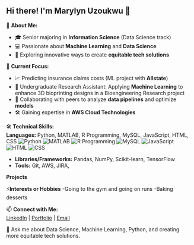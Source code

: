 ## Hi there! I'm Marylyn Uzoukwu  👋

🌟 **About Me:**  
- 🎓 Senior majoring in **Information Science** (Data Science track)  
- 💻 Passionate about **Machine Learning** and **Data Science**  
- 🚀 Exploring innovative ways to create **equitable tech solutions**
  

🌱 **Current Focus:**  
- 📈 Predicting insurance claims costs (ML project with **Allstate**)
- 🧬 Undergraduate Research Assistant: Applying **Machine Learning** to enhance 3D bioprinting designs in a Bioengineering Research project 
- 🤝 Collaborating with peers to analyze **data pipelines** and optimize **models**  
- 🛠️ Gaining expertise in **AWS Cloud Technologies**
  

🛠 **Technical Skills:**  
**Languages:** Python, MATLAB, R Programming, MySQL, JavaScript, HTML, CSS
  ![Python](https://upload.wikimedia.org/wikipedia/commons/c/c3/Python-logo-notext.svg)
  ![MATLAB](https://upload.wikimedia.org/wikipedia/commons/2/21/Matlab_Logo.png)
  ![R Programming](https://upload.wikimedia.org/wikipedia/commons/1/1b/R_logo.svg)
  ![MySQL](https://upload.wikimedia.org/wikipedia/commons/0/0d/MySQL_logo.svg)
  ![JavaScript](https://upload.wikimedia.org/wikipedia/commons/9/99/Unofficial_JavaScript_logo_2.svg)
  ![HTML](https://upload.wikimedia.org/wikipedia/commons/6/61/HTML5_logo_and_wordmark.svg)
  ![CSS](https://upload.wikimedia.org/wikipedia/commons/6/62/CSS3_logo.svg)


  
- **Libraries/Frameworks:** Pandas, NumPy, Scikit-learn, TensorFlow  
- **Tools:** Git, AWS, JIRA,

**Projects**


⚡**Interests or Hobbies**
-Going to the gym and going on runs
-Baking desserts
  

 📫 **Connect with Me:**  
[LinkedIn](https://linkedin.com/in/yourprofile) | [Portfolio](https://yourportfolio.com) | [Email](mailto:marylynuzoukwu@gmail.com)

💬 Ask me about Data Science, Machine Learning, Python, and creating more equitable tech solutions.



